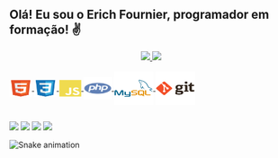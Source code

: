## Olá! Eu sou o Erich Fournier, programador em formação! ✌️


<div align="center">
  <a href="https://github.com/erichfr">
  <img height="180em" src="https://github-readme-stats.vercel.app/api?username=erichfr&show_icons=true&theme=dracula&include_all_commits=true&count_private=true"/>
  <img height="180em" src="https://github-readme-stats.vercel.app/api/top-langs/?username=erichfr&layout=compact&langs_count=7&theme=dracula"/>
</div>
  
  
<div style="display: inline_block"><br>
  
  <img align="center" alt="Erich-HTML" height="30" width="40" src="https://raw.githubusercontent.com/devicons/devicon/master/icons/html5/html5-original.svg">
  <img align="center" alt="Erich-CSS" height="30" width="40" src="https://raw.githubusercontent.com/devicons/devicon/master/icons/css3/css3-original.svg">
  <img align="center" alt="Erich-Js" height="30" width="40" src="https://raw.githubusercontent.com/devicons/devicon/master/icons/javascript/javascript-plain.svg">
  <img align="center" alt="Erich-Php" height="40" width="50" src="https://raw.githubusercontent.com/devicons/devicon/master/icons/php/php-plain.svg">
  <img align="center" alt="Erich-Csharp" height="60" width="70" src="https://raw.githubusercontent.com/devicons/devicon/master/icons/mysql/mysql-original-wordmark.svg">
  <img align="center" alt="Erich-React" height="60" width="70" src="https://raw.githubusercontent.com/devicons/devicon/master/icons/git/git-original-wordmark.svg">
  </div>
  
  ##
 
<div> 
  <a href="https://bit.ly/3GxFRLu" target="_blank"><img src="https://img.shields.io/badge/WhatsApp-1DBF73?style=for-the-badge&logo=whatsapp&logoColor=white" target="_blank"></a> 
  <a href = "mailto:erichfrr@gmail.com.com"><img src="https://img.shields.io/badge/Gmail-D14836?style=for-the-badge&logo=gmail&logoColor=white" target="_blank"></a>
  <a href="https://www.linkedin.com/in/erichfr" target="_blank"><img src="https://img.shields.io/badge/-LinkedIn-%23326ce5?style=for-the-badge&logo=linkedin&logoColor=white" target="_blank"></a> 
  <a href="https://instagram.com/erich_rj" target="_blank"><img src="https://img.shields.io/badge/-Instagram-F46D01?style=for-the-badge&logo=instagram&logoColor=white" target="_blank"></a>
  
 
  ![Snake animation](https://github.com/erichfr/erichfr/blob/output/github-contribution-grid-snake.svg)
 
</div>


